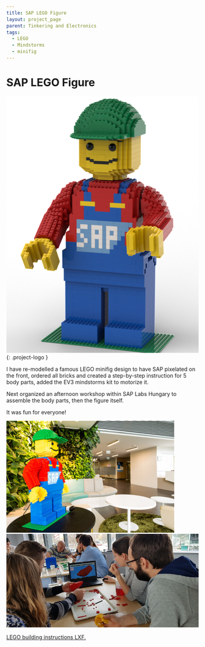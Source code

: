 ```yaml
---
title: SAP LEGO Figure
layout: project_page
parent: Tinkering and Electronics
tags:
  - LEGO
  - Mindstorms
  - minifig
---
```


# SAP LEGO Figure

![sap minifig](assets/sap_minifig4a.png){: .project-logo }

I have re-modelled a famous LEGO minifig design to have SAP pixelated on the front, ordered all bricks and created a step-by-step instruction for 5 body parts, added the EV3 mindstorms kit to motorize it.

Next organized an afternoon workshop within SAP Labs Hungary to assemble the body parts, then the figure itself.

It was fun for everyone!

![sap minifig](assets/sap_minifig.jpg)
![sap minifig photo](assets/sap_minifig_photo.jpg)

[LEGO building instructions LXF.](assets/sap_minifig4a.lxf)